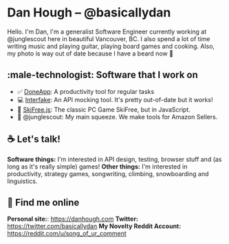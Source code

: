 # Dan Hough – @basicallydan

Hello. I'm Dan, I'm a generalist Software Engineer currently working at
@junglescout here in beautiful Vancouver, BC. I also spend a lot of time
writing music and playing guitar, playing board games and cooking. Also,
my photo is way out of date because I have a beard now :bearded_person:

## :male-technologist: Software that I work on

* :white_check_mark: [DoneApp](http://danhough.com/blog/done-devlog-3/): A productivity tool for regular tasks
* 💻 [Interfake](https://github.com/basicallydan/interfake): An API mocking tool. It's pretty out-of-date but it works!
* 🎿 [SkiFree.js](http://basicallydan.github.io/skifree.js/): The classic PC Game SkiFree, but in JavaScript.
* :palm_tree: @junglescout: My main squeeze. We make tools for Amazon Sellers.

## :coffee: Let's talk!

**Software things:** I'm interested in API design, testing, browser stuff and
(as long as it's really simple) games!
**Other things:** I'm interested in productivity, strategy games, songwriting,
climbing, snowboarding and linguistics.

## :telescope: Find me online

**Personal site:**: https://danhough.com
**Twitter:** https://twitter.com/basicallydan
**My Novelty Reddit Account:** https://reddit.com/u/song_of_ur_comment

